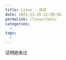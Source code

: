 ```yaml
---
title: Linux - 测试
date: 2021-11-25 21:39:56
permalink: /linux/test/
categories:
  - 
tags: 
  - 
---
```


证明她来过
